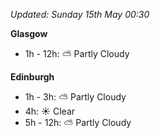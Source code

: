 *Updated: Sunday 15th May 00:30*

**Glasgow**

* 1h - 12h: :partly_sunny: Partly Cloudy

**Edinburgh**

* 1h - 3h: :partly_sunny: Partly Cloudy
* 4h: :sunny: Clear
* 5h - 12h: :partly_sunny: Partly Cloudy
